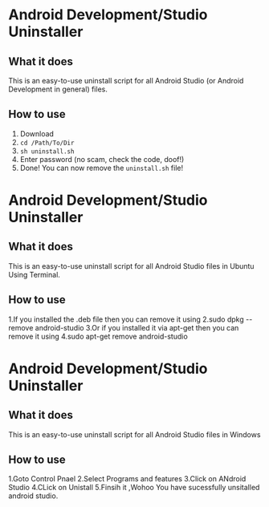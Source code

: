 Android Development/Studio Uninstaller
========

What it does
--------
This is an easy-to-use uninstall script for all Android Studio (or Android Development in general) files.

How to use
---------
1. Download
2. `cd /Path/To/Dir`
3. `sh uninstall.sh`
4. Enter password (no scam, check the code, doof!)
5. Done! You can now remove the `uninstall.sh` file!

Android Development/Studio Uninstaller
========

What it does
--------
This is an easy-to-use uninstall script for all Android Studio files in Ubuntu Using Terminal.

How to use
---------
1.If you installed the .deb file then you can remove it using
2.sudo dpkg --remove android-studio
3.Or if you installed it via apt-get then you can remove it using
4.sudo apt-get remove android-studio

Android Development/Studio Uninstaller
========

What it does
--------
This is an easy-to-use uninstall script for all Android Studio files in Windows

How to use
---------
1.Goto Control Pnael
2.Select Programs and features
3.Click on ANdroid Studio
4.CLick on Unistall
5.Finsih it ,Wohoo You have sucessfully unsitalled android studio.

